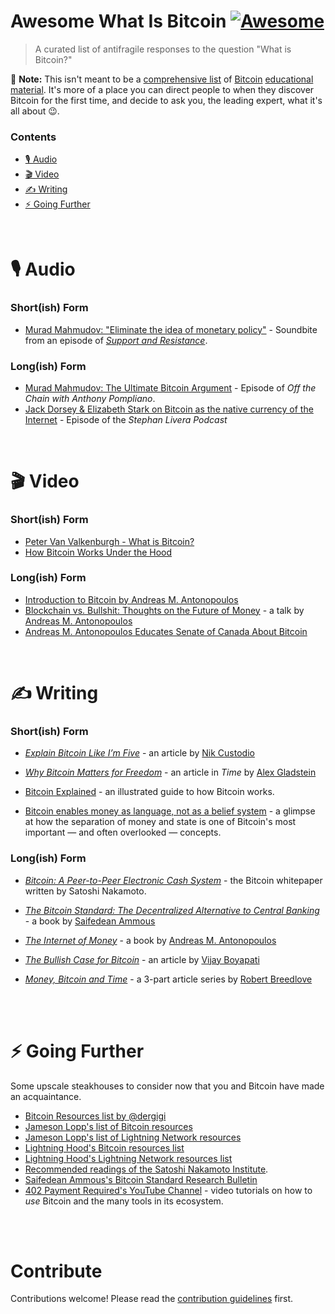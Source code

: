 # Awesome What Is Bitcoin [![Awesome](https://awesome.re/badge.svg)](https://awesome.re)

> A curated list of antifragile responses to the question &#34;What is Bitcoin?&#34;

📝 **Note:** This isn't meant to be a [comprehensive list](https://github.com/igorbarinov/awesome-bitcoin) of [Bitcoin](https://www.lopp.net/bitcoin-information.html) [educational](https://lightninghood.com/bitcoin-resources/) [material](https://nakamotoinstitute.org/). It's more of a place you can direct people to when they discover Bitcoin for the first time, and decide to ask you, the leading expert, what it's all about 😉.


### Contents

- [🎙 Audio](#🎙-Audio)
- [🎬 Video](#🎬-Video)
- [✍️ Writing](#✍️-Writing)
- [⚡️ Going Further](#⚡️-Going-Further)


<br/>

# 🎙 Audio

### Short(ish) Form

- [Murad Mahmudov: "Eliminate the idea of monetary policy"](https://www.youtube.com/watch?v=c8eh7LayhqQ&list=WL&t=4270s) - Soundbite from an episode of _[Support and Resistance](https://www.youtube.com/channel/UCNWgHZl_rDrcjcVNu5my-IQ/featured)_.

### Long(ish) Form

- [Murad Mahmudov: The Ultimate Bitcoin Argument](https://www.youtube.com/watch?v=UMK_A0mF8PQ) - Episode of _Off the Chain with Anthony Pompliano_.
- [Jack Dorsey & Elizabeth Stark on Bitcoin as the native currency of the Internet](https://stephanlivera.com/episode/52) - Episode of the _Stephan Livera Podcast_


<br/>

# 🎬 Video

### Short(ish) Form

- [Peter Van Valkenburgh - What is Bitcoin?](https://youtu.be/ZFc0Um6WUU4?t=776)
- [How Bitcoin Works Under the Hood](https://www.youtube.com/watch?v=Lx9zgZCMqXE)

### Long(ish) Form

- [Introduction to Bitcoin by Andreas M. Antonopoulos](https://www.youtube.com/watch?v=l1si5ZWLgy0)
- [Blockchain vs. Bullshit: Thoughts on the Future of Money](https://www.youtube.com/watch?v=SMEOKDVXlUo) - a talk by [Andreas M. Antonopoulos](https://twitter.com/aantonop)
- [Andreas M. Antonopoulos Educates Senate of Canada About Bitcoin](https://www.youtube.com/watch?v=xUNGFZDO8mM)


<br/>

# ✍️ Writing

### Short(ish) Form

- [_Explain Bitcoin Like I’m Five_](https://medium.freecodecamp.org/explain-bitcoin-like-im-five-73b4257ac833) - an article by [Nik Custodio](https://twitter.com/nik5ter)

- [_Why Bitcoin Matters for Freedom_](http://time.com/5486673/bitcoin-venezuela-authoritarian/) - an article in _Time_ by [Alex Gladstein](https://twitter.com/gladstein)

- [Bitcoin Explained](https://www.upfolio.com/ultimate-bitcoin-guide) - an illustrated guide to how Bitcoin works.
- [Bitcoin enables money as language, not as a belief system](https://twitter.com/cypher_poet/status/1128282488281997312) - a glimpse at how the separation of money and state is one of Bitcoin's most important &mdash; and often overlooked &mdash; concepts.

### Long(ish) Form

- [_Bitcoin: A Peer-to-Peer Electronic Cash System_](https://bitcoincore.org/bitcoin.pdf) - the Bitcoin whitepaper written by Satoshi Nakamoto.

- [_The Bitcoin Standard: The Decentralized Alternative to Central Banking_](https://www.google.com/search?kgmid=/g/11fjmh29sq&hl=en-US&kgs=adc62715e861f578&q=The+Bitcoin+Standard:+The+Decentralized+Alternative+to+Central+Banking&shndl=0&source=sh/x/kp&entrypoint=sh/x/kp) - a book by [Saifedean Ammous](https://twitter.com/saifedean)

- [_The Internet of Money_](https://www.amazon.com/Internet-Money-Andreas-M-Antonopoulos/dp/1537000454) - a book by [Andreas M. Antonopoulos](https://twitter.com/aantonop)

- [_The Bullish Case for Bitcoin_](https://medium.com/@vijayboyapati/the-bullish-case-for-bitcoin-6ecc8bdecc1) - an article by [Vijay Boyapati](https://twitter.com/real_vijay?lang=en)

- [_Money, Bitcoin and Time_](https://medium.com/@breedlove22/money-bitcoin-and-time-part-1-of-3-b4f6bb036c04) - a 3-part article series by [Robert Breedlove](https://twitter.com/Breedlove22)

<br/>
<br/>


# ⚡️ Going Further

Some upscale steakhouses to consider now that you and Bitcoin have made an acquaintance.

- [Bitcoin Resources list by @dergigi](https://dergigi.com/bitcoin/resources/)
- [Jameson Lopp's list of Bitcoin resources](https://www.lopp.net/bitcoin-information.html)
- [Jameson Lopp's list of Lightning Network resources](https://www.lopp.net/lightning-information.html)
- [Lightning Hood's Bitcoin resources list](https://lightninghood.com/bitcoin-resources/)
- [Lightning Hood's Lightning Network resources list](https://lightninghood.com/lightning-resources/)
- [Recommended readings of the Satoshi Nakamoto Institute](https://nakamotoinstitute.org/literature/).
- [Saifedean Ammous's Bitcoin Standard Research Bulletin](https://thesaifhouse.wpcomstaging.com/subscribe-to-my-research-bulletin/)
- [402 Payment Required's YouTube Channel](https://www.youtube.com/channel/UC_62FowZPxGB6ysv4mcj20A) - video tutorials on how to _use_ Bitcoin and the many tools in its ecosystem.

<br/>
<br/>

# Contribute

Contributions welcome! Please read the [contribution guidelines](CONTRIBUTING.md) first.
